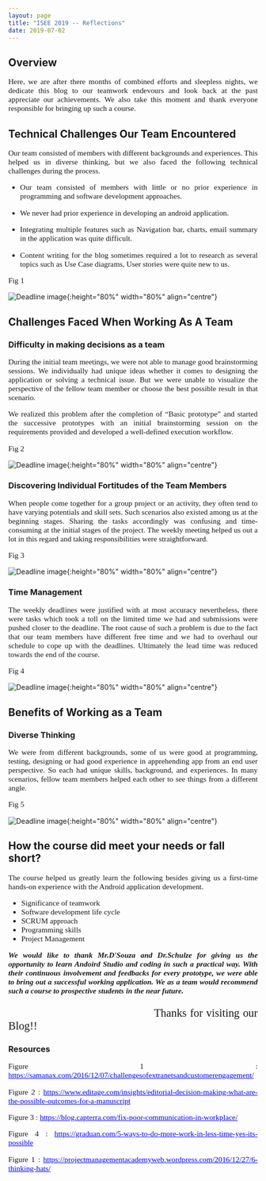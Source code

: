 ```yaml
---
layout: page
title: "ISEE 2019 -- Reflections"
date: 2019-07-02
---
```


## Overview
<p style="font-family:Times;font-size:110%;text-align:justify">Here, we are after there months of combined efforts and sleepless nights, we dedicate this blog to our teamwork endevours and look back at the past appreciate our achievements. We also take this moment and thank everyone responsible for bringing up such a course.</P>

## Technical Challenges Our Team Encountered

<p style="font-family:Times;font-size:110%;text-align:justify">Our team consisted of members with different backgrounds and experiences. This helped us in diverse thinking, but we also faced the following technical challenges during the process.</p>
<ul>
  <li><p style="font-family:Times;font-size:110%;text-align:justify">Our team consisted of members with little or no prior experience in programming and software development approaches.</p></li>
  <li><p style="font-family:Times;font-size:110%;text-align:justify">We never had prior experience in developing an android application.</p></li>
  <li><p style="font-family:Times;font-size:110%;text-align:justify">Integrating multiple features such as Navigation bar, charts, email summary in the application was quite difficult.</p></li>
   <li><p style="font-family:Times;font-size:110%;text-align:justify">Content writing for the blog sometimes required a lot to research as several topics such as Use Case diagrams, User stories were quite new to us.</p></li>
</ul>

<p style="font-family:Times;font-size:110%;text-align:justify">Fig 1 </p>

![Deadline image]({{site.baseurl}}/images/customerEngagement.jpg "Img 1"){:height="80%" width="80%" align="centre"}
  
## Challenges Faced When Working As A Team
  
### Difficulty in making decisions as a team
  
  <p style="font-family:Times;font-size:110%;text-align:justify">During the initial team meetings, we were not able to manage good brainstorming sessions. We individually had unique ideas whether it comes to designing the application or solving a technical issue. But we were unable to visualize the perspective of the fellow team member or choose the best possible result in that scenario.</p>
  
  <p style="font-family:Times;font-size:110%;text-align:justify">We realized this problem after the completion of “Basic prototype” and started the successive prototypes with an initial brainstorming session on the requirements provided and developed a well-defined execution workflow.</p>

<p style="font-family:Times;font-size:110%;text-align:justify">Fig 2 </p>
  
![Deadline image]({{site.baseurl}}/images/DecisionMaking.jpg "Img 2"){:height="80%" width="80%" align="centre"}
  
### Discovering Individual Fortitudes of the Team Members
 
 <p style="font-family:Times;font-size:110%;text-align:justify">When people come together for a group project or an activity, they often tend to have varying potentials and skill sets. Such scenarios also existed among us at the beginning stages. Sharing the tasks accordingly was confusing and time-consuming at the initial stages of the project. The weekly meeting helped us out a lot in this regard and taking responsibilities were straightforward.</p>
 
<p style="font-family:Times;font-size:110%;text-align:justify">Fig 3 </p>
 
![Deadline image]({{site.baseurl}}/images/PoorCommunication.png "Img 3"){:height="80%" width="80%" align="centre"}

### Time Management 
<p style="font-family:Times;font-size:110%;text-align:justify">The weekly deadlines were justified with at most accuracy nevertheless, there were tasks which took a toll on the limited time we had and submissions were pushed closer to the deadline. The root cause of such a problem is due to the fact that our team members have different free time and we had to overhaul our schedule to cope up with the deadlines. Ultimately the lead time was reduced towards the end of the course.</P> 

<p style="font-family:Times;font-size:110%;text-align:justify">Fig 4 </p>

![Deadline image]({{site.baseurl}}/images/MoreWorkLessTime.jpg "Img 4"){:height="80%" width="80%" align="centre"}
  
## Benefits of Working as a Team

### Diverse Thinking

<p style="font-family:Times;font-size:110%;text-align:justify">We were from different backgrounds, some of us were good at programming, testing, designing or had good experience in apprehending app from an end user perspective. So each had unique skills, background, and experiences. In many scenarios, fellow team members helped each other to see things from a different angle. </p>

<p style="font-family:Times;font-size:110%;text-align:justify">Fig 5 </p>

![Deadline image]({{site.baseurl}}/images/DiverseThinking.jpg "Img 5"){:height="80%" width="80%" align="centre"}

## How the course did meet your needs or fall short?

<p style="font-family:Times;font-size:110%;text-align:justify">The course helped us greatly learn the following besides giving us a first-time hands-on experience with the Android application development.</p>

<ul style="font-family:Times;font-size:110%;text-align:justify">
  <li>Significance of teamwork</li> 
  <li>Software development life cycle</li>
  <li>SCRUM approach</li>
  <li>Programming skills</li>
  <li>Project Management</li>  
 </ul>
 
<p style="font-family:Times;font-size:110%;text-align:justify"><i><b>We would like to thank Mr.D'Souza and Dr.Schulze for giving us the opportunity to learn Andoird Studio and coding in such a practical way. With their continuous involvement and feedbacks for every prototype, we were able to bring out a successful working application. We as a team would recommend such a course to prospective students in the near future.</b></i></p>
 
 <p style="font-family:Times;font-size:160%;text-align:justify">&nbsp;&nbsp;&nbsp;&nbsp;&nbsp;&nbsp;&nbsp;&nbsp;&nbsp;&nbsp;&nbsp;&nbsp;&nbsp;&nbsp;&nbsp;&nbsp;&nbsp;&nbsp;&nbsp;&nbsp;&nbsp;&nbsp;&nbsp;&nbsp;&nbsp;&nbsp;&nbsp;&nbsp;&nbsp;&nbsp;&nbsp;&nbsp;&nbsp;&nbsp;&nbsp;&nbsp;&nbsp;&nbsp;&nbsp;&nbsp;&nbsp;&nbsp;&nbsp;Thanks for visiting our Blog!!</p>

### Resources 

<p style="font-family:Times;font-size:110%;text-align:justify"> Figure 1 : <a href="https://samanax.com/2016/12/07/challengesofextranetsandcustomerengagement/" style="color: rgb(0,0,255)">https://samanax.com/2016/12/07/challengesofextranetsandcustomerengagement/</a></p>

<p style="font-family:Times;font-size:110%;text-align:justify"> Figure 2 : <a href="https://www.editage.com/insights/editorial-decision-making-what-are-the-possible-outcomes-for-a-manuscript" style="color: rgb(0,0,255)">https://www.editage.com/insights/editorial-decision-making-what-are-the-possible-outcomes-for-a-manuscript</a></p>

<p style="font-family:Times;font-size:110%;text-align:justify"> Figure 3 : <a href="https://blog.capterra.com/fix-poor-communication-in-workplace/" style="color: rgb(0,0,255)">https://blog.capterra.com/fix-poor-communication-in-workplace/</a></p>

<p style="font-family:Times;font-size:110%;text-align:justify"> Figure 4 : <a href="https://graduan.com/5-ways-to-do-more-work-in-less-time-yes-its-possible
" style="color: rgb(0,0,255)">https://graduan.com/5-ways-to-do-more-work-in-less-time-yes-its-possible
</a></p>

<p style="font-family:Times;font-size:110%;text-align:justify"> Figure 1 : <a href="https://projectmanagementacademyweb.wordpress.com/2016/12/27/6-thinking-hats/" style="color: rgb(0,0,255)">https://projectmanagementacademyweb.wordpress.com/2016/12/27/6-thinking-hats/</a></p>

  










  
  
  
  
  
  
  
  

  



